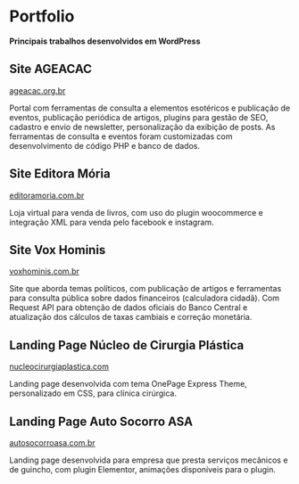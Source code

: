# Portfolio
__Principais trabalhos desenvolvidos em WordPress__
<h2>Site AGEACAC</h2>
<p><a href="https://ageacac.org.br" target="blank">ageacac.org.br</a></p>
<p>Portal com ferramentas de consulta a elementos esotéricos e publicação de eventos, publicação periódica de artigos, plugins para gestão de SEO, cadastro e envio de newsletter, personalização da exibição de posts. As ferramentas de consulta e eventos foram customizadas com desenvolvimento de código PHP e banco de dados.</p>
<h2>Site Editora Mória</h2>
<p><a href="https://editoramoria.com.br">editoramoria.com.br</a></p>
<p>Loja virtual para venda de livros, com uso do plugin woocommerce e integração XML para venda pelo facebook e instagram.</p>
<h2>Site Vox Hominis</h2>
<p><a href="https://voxhominis.com.br">voxhominis.com.br</a></p>
<p>Site que aborda temas políticos, com publicação de artigos e ferramentas para consulta pública sobre dados financeiros (calculadora cidadã). Com Request API para obtenção de dados oficiais do Banco Central e atualização dos cálculos de taxas cambiais e correção monetária.</p>
<h2>Landing Page Núcleo de Cirurgia Plástica</h2>
<p><a href="https://nucleocirurgiaplastica.com">nucleocirurgiaplastica.com</a></p>
<p>Landing page desenvolvida com tema OnePage Express Theme, personalizado em CSS, para clínica cirúrgica.</p>
<h2>Landing Page Auto Socorro ASA</h2>
<p><a href="https://autosocorroasa.com.br">autosocorroasa.com.br</a></p>
<p>Landing page desenvolvida para empresa que presta serviços mecânicos e de guincho, com plugin Elementor, animações disponíveis para o plugin.</p>
